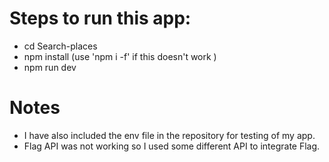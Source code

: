 # Steps to run this app:

- cd Search-places
- npm install (use 'npm i -f' if this doesn't work )
- npm run dev


# Notes

- I have also included the env file in the repository for testing of my app.
- Flag API was not working so I used some different API to integrate Flag.
